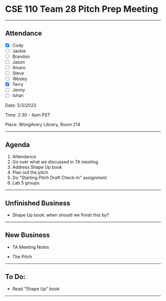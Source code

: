 # CSE 110 Team 28 Pitch Prep Meeting

---

## Attendance
- [x] Cody
- [ ] Jackie
- [ ] Brandon
- [ ] Jason
- [ ] Alvaro
- [ ] Steve
- [ ] Wesley
- [x] Terry
- [ ] Jenny
- [ ] Ishan

Date: 5/3/2023

Time: 2:30 - 4pm PST

Place: WongAvery Library, Room 214

---
## Agenda
1. Attendance
2. Go over what we discussed in TA meeting
3. Address Shape Up book
4. Plan out the pitch
5. Do "Starting Pitch Draft Check-In" assignment
6. Lab 5 groups

---

## Unfinished Business

- Shape Up book: when should we finish this by?

---

## New Business

- TA Meeting Notes

- The Pitch

---

## To Do:

- Read "Shape Up" book

---